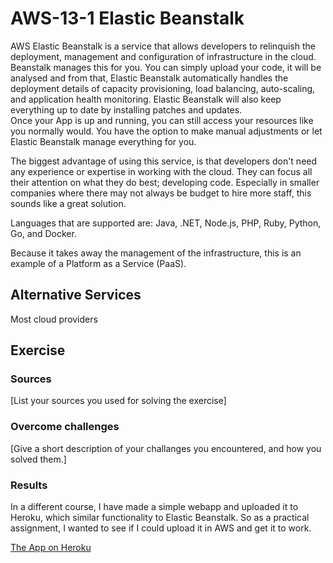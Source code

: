 # AWS-13-1 Elastic Beanstalk
AWS Elastic Beanstalk is a service that allows developers to relinquish the deployment, management and configuration of infrastructure in the cloud. Beanstalk manages this for you. 
You can simply upload your code, it will be analysed and from that, Elastic Beanstalk automatically handles the deployment details of capacity provisioning, load balancing, auto-scaling, and application health monitoring. Elastic Beanstalk will also keep everything up to date by installing patches and updates.  
Once your App is up and running, you can still access your resources like you normally would. You have the option to make manual adjustments or let Elastic Beanstalk manage everything for you.  
  
The biggest advantage of using this service, is that developers don't need any experience or expertise in working with the cloud. They can focus all their attention on what they do best; developing code. Especially in smaller companies where there may not always be budget to hire more staff, this sounds like a great solution.  
  
Languages that are supported are: Java, .NET, Node.js, PHP, Ruby, Python, Go, and Docker.
  
Because it takes away the management of the infrastructure, this is an example of a Platform as a Service (PaaS).

## Alternative Services
Most cloud providers 

## Exercise
### Sources
[List your sources you used for solving the exercise]

### Overcome challenges
[Give a short description of your challanges you encountered, and how you solved them.]

### Results
In a different course, I have made a simple webapp and uploaded it to Heroku, which similar functionality to Elastic Beanstalk. So as a practical assignment, I wanted to see if I could upload it in AWS and get it to work.

[The App on Heroku](https://bb-todo-test.herokuapp.com/)
